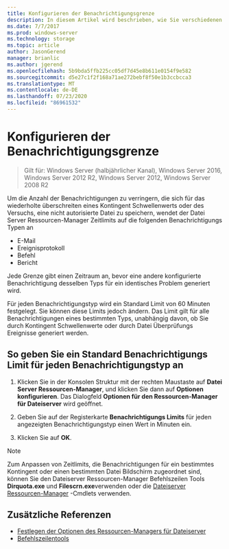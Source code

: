 ```yaml
---
title: Konfigurieren der Benachrichtigungsgrenze
description: In diesem Artikel wird beschrieben, wie Sie verschiedenen Benachrichtigungs Typen Zeitlimits hinzufügen.
ms.date: 7/7/2017
ms.prod: windows-server
ms.technology: storage
ms.topic: article
author: JasonGerend
manager: brianlic
ms.author: jgerend
ms.openlocfilehash: 5b9bda5ffb225cc05df7d45e8b611e0154f9e582
ms.sourcegitcommit: d5e27c1f2f168a71ae272bebf8f50e1b3ccbcca3
ms.translationtype: MT
ms.contentlocale: de-DE
ms.lasthandoff: 07/23/2020
ms.locfileid: "86961532"
---
```

# <a name="configure-notification-limits"></a>Konfigurieren der Benachrichtigungsgrenze

> Gilt für: Windows Server (halbjährlicher Kanal), Windows Server 2016, Windows Server 2012 R2, Windows Server 2012, Windows Server 2008 R2

Um die Anzahl der Benachrichtigungen zu verringern, die sich für das wiederholte überschreiten eines Kontingent Schwellenwerts oder des Versuchs, eine nicht autorisierte Datei zu speichern, wendet der Datei Server Ressourcen-Manager Zeitlimits auf die folgenden Benachrichtigungs Typen an

-   E-Mail
-   Ereignisprotokoll
-   Befehl
-   Bericht

Jede Grenze gibt einen Zeitraum an, bevor eine andere konfigurierte Benachrichtigung desselben Typs für ein identisches Problem generiert wird.

Für jeden Benachrichtigungstyp wird ein Standard Limit von 60 Minuten festgelegt. Sie können diese Limits jedoch ändern. Das Limit gilt für alle Benachrichtigungen eines bestimmten Typs, unabhängig davon, ob Sie durch Kontingent Schwellenwerte oder durch Datei Überprüfungs Ereignisse generiert werden.

## <a name="to-specify-a-standard-notification-limit-for-each-notification-type"></a>So geben Sie ein Standard Benachrichtigungs Limit für jeden Benachrichtigungstyp an

1.  Klicken Sie in der Konsolen Struktur mit der rechten Maustaste auf **Datei Server Ressourcen-Manager**, und klicken Sie dann auf **Optionen konfigurieren**. Das Dialogfeld **Optionen für den Ressourcen-Manager für Dateiserver** wird geöffnet.

2.  Geben Sie auf der Registerkarte **Benachrichtigungs Limits** für jeden angezeigten Benachrichtigungstyp einen Wert in Minuten ein.

3.  Klicken Sie auf **OK**.

> [!Note]
> Zum Anpassen von Zeitlimits, die Benachrichtigungen für ein bestimmtes Kontingent oder einen bestimmten Datei Bildschirm zugeordnet sind, können Sie den Dateiserver Ressourcen-Manager Befehlszeilen Tools **Dirquota.exe** und **Filescrn.exe**verwenden oder die [Dateiserver Ressourcen-Manager](/powershell/module/fileserverresourcemanager/?view=win10-ps) -Cmdlets verwenden.

## <a name="additional-references"></a>Zusätzliche Referenzen

-   [Festlegen der Optionen des Ressourcen-Managers für Dateiserver](setting-file-server-resource-manager-options.md)
-   [Befehlszeilentools](command-line-tools.md)
